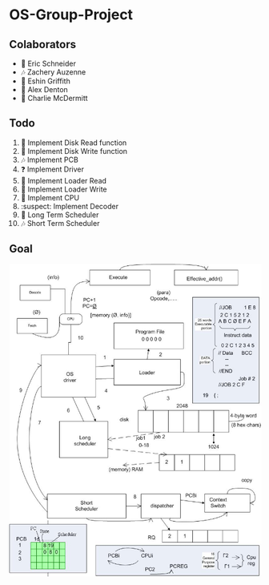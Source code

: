 # OS-Group-Project
## Colaborators
- :tennis: Eric Schneider
- :notes: Zachery Auzenne
- :frog: Eshin Griffith
- :wolf: Alex Denton
- :dog: Charlie McDermitt
## Todo
1. :tennis: Implement Disk Read function
2. :tennis: Implement Disk Write function
3. :notes: Implement PCB
4. :question: Implement Driver
5. :tennis: Implement Loader Read
6. :tennis: Implement Loader Write
7. :frog: Implement CPU
8. :suspect: Implement Decoder
9. :dog: Long Term Scheduler
10. :notes: Short Term Scheduler

## Goal
![Doc](./assets/block.jpg)
